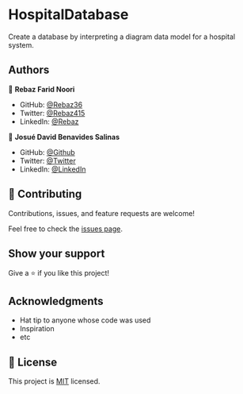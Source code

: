 # HospitalDatabase

Create a database by interpreting a diagram data model for a hospital system.
## Authors

👤 **Rebaz Farid Noori**

- GitHub: [@Rebaz36](https://github.com/rebaz36)
- Twitter: [@Rebaz415](https://twitter.com/rebaz415)
- LinkedIn: [@Rebaz](https://www.linkedin.com/in/rebazf/)

👤 **Josué David Benavides Salinas**

- GitHub: [@Github]()
- Twitter: [@Twitter]()
- LinkedIn: [@LinkedIn]()

## 🤝 Contributing

Contributions, issues, and feature requests are welcome!

Feel free to check the [issues page](../../issues/).

## Show your support

Give a ⭐️ if you like this project!

## Acknowledgments

- Hat tip to anyone whose code was used
- Inspiration
- etc

## 📝 License

This project is [MIT](./MIT.md) licensed.